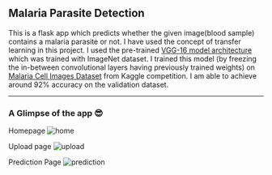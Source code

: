 ## Malaria Parasite Detection

This is a flask app which predicts whether the given image(blood sample) contains a malaria parasite or not. I have used the concept of transfer learning in this project. I used the pre-trained [VGG-16 model architecture](https://neurohive.io/en/popular-networks/vgg16/) which was trained with ImageNet dataset. I trained this model (by freezing the in-between convolutional layers having previously trained weights) on [Malaria Cell Images Dataset](https://www.kaggle.com/datasets/iarunava/cell-images-for-detecting-malaria) from Kaggle competition. I am able to achieve around 92% accuracy on the validation dataset.

---
### A Glimpse of the app 😎
Homepage
![home](https://github.com/dayosalam/stuff-done/blob/main/Malria-Detector/Screenshot%20from%20app/1.png)
<br>

Upload page
![upload](https://github.com/dayosalam/stuff-done/blob/main/Malria-Detector/Screenshot%20from%20app/2.png)
<br>

Prediction Page
![prediction](https://github.com/dayosalam/stuff-done/blob/main/Malria-Detector/Screenshot%20from%20app/3.png)


